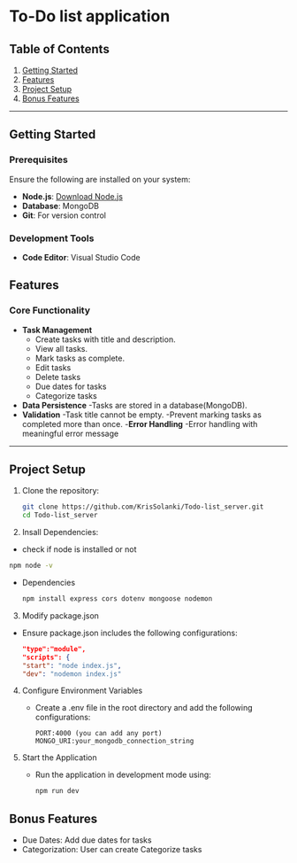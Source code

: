 # To-Do list application 

## Table of Contents
1. [Getting Started](#getting-started)
2. [Features](#features)
3. [Project Setup](#project-setup)
5. [Bonus Features](#bonus-features)

---

## Getting Started

### Prerequisites
Ensure the following are installed on your system:
- **Node.js**: [Download Node.js](https://nodejs.org)
- **Database**: MongoDB
- **Git**: For version control

### Development Tools
- **Code Editor**: Visual Studio Code

## Features

### Core Functionality
- **Task Management**
  - Create tasks with title and description.
  - View all tasks.
  - Mark tasks as complete.
  - Edit tasks
  - Delete tasks
  - Due dates for tasks
  - Categorize tasks
- **Data Persistence**
  -Tasks are stored in a database(MongoDB).
- **Validation**
  -Task title cannot be empty.
  -Prevent marking tasks as completed more than once.
-**Error Handling**
  -Error handling with meaningful error message

---

## Project Setup 

1. Clone the repository:
   ```bash
   git clone https://github.com/KrisSolanki/Todo-list_server.git
   cd Todo-list_server

2. Insall Dependencies:
  - check if node is installed or not
   ```bash
   npm node -v
   ```
  - Dependencies
    ```bash
    npm install express cors dotenv mongoose nodemon
    ```
3. Modify package.json
  - Ensure package.json includes the following configurations:
    ```json
    "type":"module",
    "scripts": {
    "start": "node index.js",
    "dev": "nodemon index.js"
    ```

4. Configure Environment Variables
   - Create a .env file in the root directory and add the following configurations:
     ```env
     PORT:4000 (you can add any port)
     MONGO_URI:your_mongodb_connection_string
     ```
  
5. Start the Application
   - Run the application in development mode using:
     ```bash
     npm run dev

## Bonus Features 
  - Due Dates: Add due dates for tasks
  - Categorization: User can create Categorize tasks 
     
